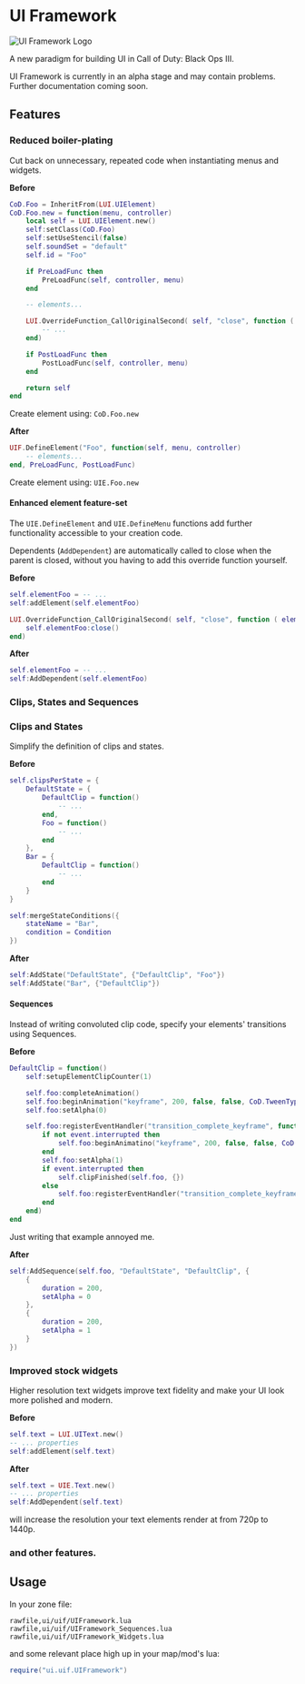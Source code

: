 # UI Framework
![UI Framework Logo](https://gscode.net/images/uif.png)

A new paradigm for building UI in Call of Duty: Black Ops III.

UI Framework is currently in an alpha stage and may contain problems. Further documentation coming soon.

## Features

### Reduced boiler-plating
Cut back on unnecessary, repeated code when instantiating menus and widgets.

**Before**
```lua
CoD.Foo = InheritFrom(LUI.UIElement)
CoD.Foo.new = function(menu, controller)
	local self = LUI.UIElement.new()
	self:setClass(CoD.Foo)
	self:setUseStencil(false)
	self.soundSet = "default"
	self.id = "Foo"

	if PreLoadFunc then
		PreLoadFunc(self, controller, menu)
	end

	-- elements...

	LUI.OverrideFunction_CallOriginalSecond( self, "close", function ( element )
		-- ...
	end)

	if PostLoadFunc then
		PostLoadFunc(self, controller, menu)
	end

	return self
end
```
Create element using: `CoD.Foo.new`

**After**
```lua
UIF.DefineElement("Foo", function(self, menu, controller)
	-- elements...
end, PreLoadFunc, PostLoadFunc)
```
Create element using: `UIE.Foo.new`

#### Enhanced element feature-set
The `UIE.DefineElement` and `UIE.DefineMenu` functions add further functionality accessible to your creation code.

Dependents (`AddDependent`) are automatically called to close when the parent is closed, without you having to add this override function yourself.

**Before**
```lua
self.elementFoo = -- ...
self:addElement(self.elementFoo)

LUI.OverrideFunction_CallOriginalSecond( self, "close", function ( element )
	self.elementFoo:close()
end)
```

**After**
```lua
self.elementFoo = -- ...
self:AddDependent(self.elementFoo)
```

### Clips, States and Sequences

### Clips and States
Simplify the definition of clips and states.

**Before**
```lua
self.clipsPerState = {
	DefaultState = {
		DefaultClip = function()
			-- ...
		end,
		Foo = function()
			-- ...
		end
	},
	Bar = {
		DefaultClip = function()
			-- ...
		end
	}
}

self:mergeStateConditions({
	stateName = "Bar",
	condition = Condition
})
```

**After**
```lua
self:AddState("DefaultState", {"DefaultClip", "Foo"})
self:AddState("Bar", {"DefaultClip"})
```

#### Sequences
Instead of writing convoluted clip code, specify your elements' transitions using Sequences.

**Before**
```lua
DefaultClip = function()
	self:setupElementClipCounter(1)

	self.foo:completeAnimation()
	self.foo:beginAnimation("keyframe", 200, false, false, CoD.TweenType.Linear)
	self.foo:setAlpha(0)

	self.foo:registerEventHandler("transition_complete_keyframe", function(element, event)
		if not event.interrupted then
			self.foo:beginAnimatino("keyframe", 200, false, false, CoD.TweenType.Linear)
		end
		self.foo:setAlpha(1)
		if event.interrupted then
			self.clipFinished(self.foo, {})
		else
			self.foo:registerEventHandler("transition_complete_keyframe", self.clipFinished)
		end
	end)
end
```
Just writing that example annoyed me.

**After**
```lua
self:AddSequence(self.foo, "DefaultState", "DefaultClip", {
	{
		duration = 200,
		setAlpha = 0
	},
	{
		duration = 200,
		setAlpha = 1
	}
})
```

### Improved stock widgets
Higher resolution text widgets improve text fidelity and make your UI look more polished and modern.

**Before**
```lua
self.text = LUI.UIText.new()
-- ... properties
self:addElement(self.text)
```

**After**
```lua
self.text = UIE.Text.new()
-- ... properties
self:AddDependent(self.text)
```
will increase the resolution your text elements render at from 720p to 1440p.

### and other features.

## Usage
In your zone file:
```
rawfile,ui/uif/UIFramework.lua
rawfile,ui/uif/UIFramework_Sequences.lua
rawfile,ui/uif/UIFramework_Widgets.lua
```

and some relevant place high up in your map/mod's lua:
```lua
require("ui.uif.UIFramework")
```